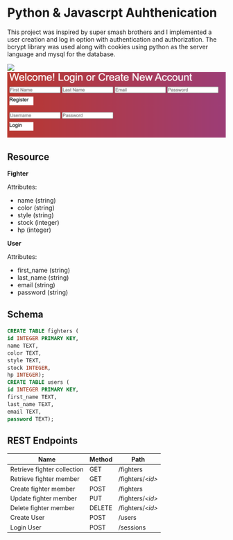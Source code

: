 

# Python & Javascrpt Auhthenication

This project was inspired by super smash brothers and I implemented a user creation and log in option 
with authentication and authorization. The bcrypt library was used along with cookies using python 
as the server language and mysql for the database.

![](public/screen2.png)
![](public/screen.png)

## Resource

**Fighter**

Attributes:

* name (string)
* color (string)
* style (string)
* stock (integer)
* hp (integer)

**User**

Attributes:

* first_name (string)
* last_name (string)
* email (string)
* password (string)


## Schema

```sql
CREATE TABLE fighters (
id INTEGER PRIMARY KEY,
name TEXT,
color TEXT,
style TEXT,
stock INTEGER,
hp INTEGER);
CREATE TABLE users (
id INTEGER PRIMARY KEY,
first_name TEXT,
last_name TEXT,
email TEXT,
password TEXT);
```

## REST Endpoints

Name                           | Method | Path
-------------------------------|--------|------------------
Retrieve fighter collection    | GET    | /fighters
Retrieve fighter member        | GET    | /fighters/*\<id\>*
Create fighter member          | POST   | /fighters
Update fighter member          | PUT    | /fighters/*\<id\>*
Delete fighter member          | DELETE | /fighters/*\<id\>*
Create User                    | POST   | /users 
Login User                     | POST   | /sessions
